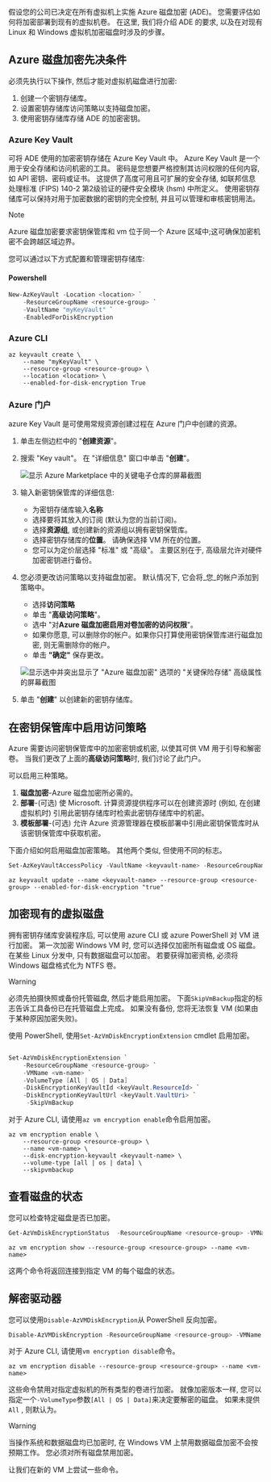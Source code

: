 假设您的公司已决定在所有虚拟机上实施 Azure 磁盘加密 (ADE)。 您需要评估如何将加密部署到现有的虚拟机卷。 在这里, 我们将介绍 ADE 的要求, 以及在对现有 Linux 和 Windows 虚拟机加密磁盘时涉及的步骤。

## <a name="azure-disk-encryption-prerequisites"></a>Azure 磁盘加密先决条件

必须先执行以下操作, 然后才能对虚拟机磁盘进行加密:

1. 创建一个密钥存储库。
1. 设置密钥存储库访问策略以支持磁盘加密。
1. 使用密钥存储库存储 ADE 的加密密钥。

### <a name="azure-key-vault"></a>Azure Key Vault

可将 ADE 使用的加密密钥存储在 Azure Key Vault 中。 Azure Key Vault 是一个用于安全存储和访问机密的工具。 密码是您想要严格控制其访问权限的任何内容, 如 API 密钥、密码或证书。 这提供了高度可用且可扩展的安全存储, 如联邦信息处理标准 (FIPS) 140-2 第2级验证的硬件安全模块 (hsm) 中所定义。 使用密钥存储库可以保持对用于加密数据的密钥的完全控制, 并且可以管理和审核密钥用法。 

> [!NOTE]
> Azure 磁盘加密要求密钥保管库和 vm 位于同一个 Azure 区域中;这可确保加密机密不会跨越区域边界。

您可以通过以下方式配置和管理密钥存储库:

#### <a name="powershell"></a>Powershell

```powershell
New-AzKeyVault -Location <location> `
    -ResourceGroupName <resource-group> `
    -VaultName "myKeyVault" `
    -EnabledForDiskEncryption
```

### <a name="azure-cli"></a>Azure CLI

```azurecli
az keyvault create \
    --name "myKeyVault" \
    --resource-group <resource-group> \
    --location <location> \
    --enabled-for-disk-encryption True
```

### <a name="azure-portal"></a>Azure 门户

azure Key Vault 是可使用常规资源创建过程在 Azure 门户中创建的资源。

1. 单击左侧边栏中的 "**创建资源**"。

1. 搜索 "Key vault"。 在 "详细信息" 窗口中单击 "**创建**"。

    ![显示 Azure Marketplace 中的关键电子仓库的屏幕截图](../media/3-create-keyvault.png)

1. 输入新密钥保管库的详细信息:
    - 为密钥存储库输入**名称**
    - 选择要将其放入的订阅 (默认为您的当前订阅)。
    - 选择**资源组**, 或创建新的资源组以拥有密钥保管库。
    - 选择密钥存储库的**位置**。 请确保选择 VM 所在的位置。
    - 您可以为定价层选择 "标准" 或 "高级"。 主要区别在于, 高级层允许对硬件加密密钥进行备份。

1. 您必须更改访问策略以支持磁盘加密。 默认情况下, 它会将_您_的帐户添加到策略中。
    - 选择**访问策略**
    - 单击 "**高级访问策略**"。
    - 选中 "对**Azure 磁盘加密启用对卷加密的访问权限**"。
    - 如果你愿意, 可以删除你的帐户。如果你只打算使用密钥保管库进行磁盘加密, 则无需删除你的帐户。
    - 单击 **"确定"** 保存更改。

    ![显示选中并突出显示了 "Azure 磁盘加密" 选项的 "关键保险存储" 高级属性的屏幕截图](../media/3-configure-access-policy.png)

1. 单击 "**创建**" 以创建新的密钥存储库。

## <a name="enabling-access-policies-in-the-key-vault"></a>在密钥保管库中启用访问策略
Azure 需要访问密钥保管库中的加密密钥或机密, 以使其可供 VM 用于引导和解密卷。 当我们更改了上面的**高级访问策略**时, 我们讨论了此门户。

可以启用三种策略。
1. **磁盘加密**-Azure 磁盘加密所必需的。
1. **部署**-(可选) 使 Microsoft. 计算资源提供程序可以在创建资源时 (例如, 在创建虚拟机时) 引用此密钥存储库时检索此密钥存储库中的机密。
1. **模板部署**-(可选) 允许 Azure 资源管理器在模板部署中引用此密钥保管库时从该密钥保管库中获取机密。

下面介绍如何启用磁盘加密策略。 其他两个类似, 但使用不同的标志。

```powershell
Set-AzKeyVaultAccessPolicy -VaultName <keyvault-name> -ResourceGroupName <resource-group> -EnabledForDiskEncryption
```

```azurecli
az keyvault update --name <keyvault-name> --resource-group <resource-group> --enabled-for-disk-encryption "true"
```

## <a name="encrypting-an-existing-vm-disk"></a>加密现有的虚拟磁盘

拥有密钥存储库安装程序后, 可以使用 azure CLI 或 azure PowerShell 对 VM 进行加密。 第一次加密 Windows VM 时, 您可以选择仅加密所有磁盘或 OS 磁盘。 在某些 Linux 分发中, 只有数据磁盘可以加密。 若要获得加密资格, 必须将 Windows 磁盘格式化为 NTFS 卷。

> [!WARNING]
> 必须先拍摄快照或备份托管磁盘, 然后才能启用加密。 下面`SkipVmBackup`指定的标志告诉工具备份已在托管磁盘上完成。 如果没有备份, 您将无法恢复 VM (如果由于某种原因加密失败)。

使用 PowerShell, 使用`Set-AzVmDiskEncryptionExtension` cmdlet 启用加密。

```powershell

Set-AzVmDiskEncryptionExtension `
    -ResourceGroupName <resource-group> `
    -VMName <vm-name> `
    -VolumeType [All | OS | Data]
    -DiskEncryptionKeyVaultId <keyVault.ResourceId> `
    -DiskEncryptionKeyVaultUrl <keyVault.VaultUri> `
     -SkipVmBackup
```

对于 Azure CLI, 请使用`az vm encryption enable`命令启用加密。

```azurecli
az vm encryption enable \
    --resource-group <resource-group> \
    --name <vm-name> \
    --disk-encryption-keyvault <keyvault-name> \
    --volume-type [all | os | data] \
    --skipvmbackup
```

## <a name="viewing-the-status-of-the-disk"></a>查看磁盘的状态

您可以检查特定磁盘是否已加密。

```powershell
Get-AzVmDiskEncryptionStatus  -ResourceGroupName <resource-group> -VMName <vm-name>
```

```azurecli
az vm encryption show --resource-group <resource-group> --name <vm-name>
```

这两个命令将返回连接到指定 VM 的每个磁盘的状态。

## <a name="decrypting-drives"></a>解密驱动器

您可以使用`Disable-AzVMDiskEncryption`从 PowerShell 反向加密。

```powershell
Disable-AzVMDiskEncryption -ResourceGroupName <resource-group> -VMName <vm-name>
```

对于 Azure CLI, 请使用`vm encryption disable`命令。

```azurecli
az vm encryption disable --resource-group <resource-group> --name <vm-name>
```

这些命令禁用对指定虚拟机的所有类型的卷进行加密。 就像加密版本一样, 您可以指定一个`-VolumeType`参数`[All | OS | Data]`来决定要解密的磁盘。 如果未提供`All` , 则默认为。

> [!WARNING]
> 当操作系统和数据磁盘均已加密时, 在 Windows VM 上禁用数据磁盘加密不会按预期工作。 您必须对所有磁盘禁用加密。

让我们在新的 VM 上尝试一些命令。